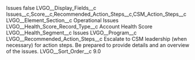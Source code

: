 <?xml version="1.0" encoding="UTF-8"?>
<CustomMetadata xmlns="http://soap.sforce.com/2006/04/metadata" xmlns:xsi="http://www.w3.org/2001/XMLSchema-instance" xmlns:xsd="http://www.w3.org/2001/XMLSchema">
    <label>Issues</label>
    <protected>false</protected>
    <values>
        <field>LVGO__Display_Fields__c</field>
        <value xsi:type="xsd:string">Issues__c,Score__c,Recommended_Action_Steps__c,CSM_Action_Steps__c</value>
    </values>
    <values>
        <field>LVGO__Element_Section__c</field>
        <value xsi:type="xsd:string">Operational Issues</value>
    </values>
    <values>
        <field>LVGO__Health_Score_Record_Type__c</field>
        <value xsi:type="xsd:string">Account Health Score</value>
    </values>
    <values>
        <field>LVGO__Health_Segment__c</field>
        <value xsi:type="xsd:string">Issues</value>
    </values>
    <values>
        <field>LVGO__Program__c</field>
        <value xsi:nil="true"/>
    </values>
    <values>
        <field>LVGO__Recommended_Action_Steps__c</field>
        <value xsi:type="xsd:string">Escalate to CSM leadership (when necessary) for action steps. Be prepared to provide details and an overview of the issues.</value>
    </values>
    <values>
        <field>LVGO__Sort_Order__c</field>
        <value xsi:type="xsd:double">9.0</value>
    </values>
</CustomMetadata>
